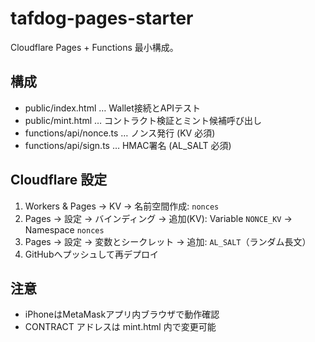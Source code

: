 # tafdog-pages-starter

Cloudflare Pages + Functions 最小構成。

## 構成
- public/index.html  … Wallet接続とAPIテスト
- public/mint.html   … コントラクト検証とミント候補呼び出し
- functions/api/nonce.ts … ノンス発行 (KV 必須)
- functions/api/sign.ts  … HMAC署名 (AL_SALT 必須)

## Cloudflare 設定
1) Workers & Pages → KV → 名前空間作成: `nonces`
2) Pages → 設定 → バインディング → 追加(KV): Variable `NONCE_KV` → Namespace `nonces`
3) Pages → 設定 → 変数とシークレット → 追加: `AL_SALT`（ランダム長文）
4) GitHubへプッシュして再デプロイ

## 注意
- iPhoneはMetaMaskアプリ内ブラウザで動作確認
- CONTRACT アドレスは mint.html 内で変更可能
